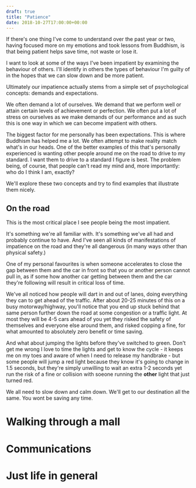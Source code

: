```yaml
---
draft: true
title: "Patience"
date: 2018-10-27T17:00:00+00:00
---
```


If there's one thing I've come to understand over the past year or two, having
focused more on my emotions and took lessons from Buddhism, is that being
patient helps save time, not waste or lose it.

I want to look at some of the ways I've been impatient by examining the
behaviour of others. I'll identify in others the types of behaviour I'm guilty
of in the hopes that we can slow down and be more patient.

Ultimately our impatience actually stems from a simple set of psychological 
concepts: demands and expectations.

We often demand a lot of ourselves. We demand that we perform well or attain
certain levels of achievement or perfection. We often put a lot of stress on
ourselves as we make demands of our performance and as such this is one way in
which we can become impatient with others.

The biggest factor for me personally has been expectations. This is where
Buddhism has helped me a lot. We often attempt to make reality match what's in
our heads. One of the better examples of this that's personally experienced is
wanting other people around me on the road to drive to my standard. I want them
to drive to a standard I figure is best. The problem being, of course, that
people can't read my mind and, more importantly: who do I think I am, exactly?

We'll explore these two concepts and try to find examples that illustrate them
nicely.

## On the road 

This is the most critical place I see people being the most impatient.

It's something we're all familiar with. It's something we've all had and
probably continue to have. And I've seen all kinds of manifestations of
impatience on the road and they're all dangerous (in many ways other than
physical safety.)

One of my personal favourites is when someone accelerates to close the gap
between them and the car in front so that you or another person cannot pull in,
as if some how another car getting between them and the car they're following
will result in critical loss of time. 

We've all noticed how people will dart in and out of lanes, doing everything
they can to get ahead of the traffic. After about 20-25 minutes of this on a
busy motorway/highway, you'll notice that you end up stuck behind that same
person further down the road at some congestion or a traffic light. At most
they will be 4-5 cars ahead of you yet they risked the safety of themselves and
everyone else around them, and risked copping a fine, for what amounted to
absolutely zero benefit or time saving.

And what about jumping the lights before they've switched to green. Don't get
me wrong I love to time the lights and get to know the cycle - it keeps me on
my toes and aware of when I need to release my handbrake - but some people will
jump a red light because they know it's going to change in 1.5 seconds, but
they're simply unwilling to wait an extra 1-2 seconds yet run the risk of a
fine or collision with soeone running the **other** light that just turned red.

We all need to slow down and calm down. We'll get to our destination all the
same. You wont be saving any time.

# Walking through a mall

# Communications

# Just life in general

